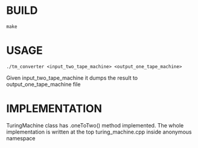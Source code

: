 # BUILD #
```
make
```

# USAGE #
```
./tm_converter <input_two_tape_machine> <output_one_tape_machine>
```

Given input_two_tape_machine it dumps the result to output_one_tape_machine file
 
# IMPLEMENTATION #
TuringMachine class has .oneToTwo() method implemented.
The whole implementation is written at the top turing_machine.cpp inside anonymous namespace  